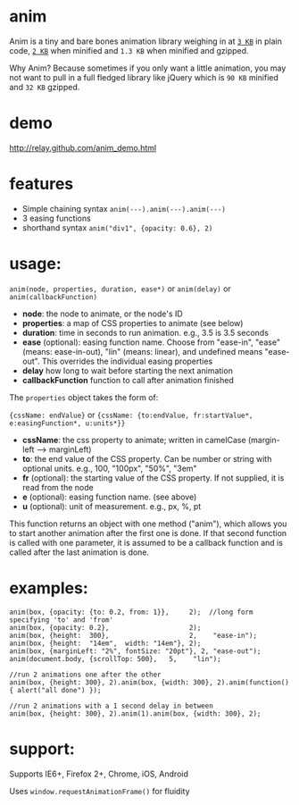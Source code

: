 anim
====

Anim is a tiny and bare bones animation library weighing in at [`3 KB`](https://raw.github.com/relay/anim/master/anim.js) in plain code, [`2 KB`](https://raw.github.com/relay/anim/master/anim.min.js) when minified and `1.3 KB` when minified and gzipped.

Why Anim? Because sometimes if you only want a little animation, you may not want to pull in a full fledged library like jQuery which is `90 KB` minified and `32 KB` gzipped.

demo
=====
http://relay.github.com/anim_demo.html

features
=====
* Simple chaining syntax ``anim(---).anim(---).anim(---)``
* 3 easing functions
* shorthand syntax ``anim("div1", {opacity: 0.6}, 2)``

usage:
=====
``anim(node, properties, duration, ease*)``
or ``anim(delay)``
or ``anim(callbackFunction)``

* **node**: the node to animate, or the node's ID
* **properties**: a map of CSS properties to animate (see below)
* **duration**: time in seconds to run animation. e.g., 3.5 is 3.5 seconds
* **ease** (optional): easing function name. Choose from "ease-in", "ease" (means: ease-in-out), "lin" (means: linear), and undefined means "ease-out". This overrides the individual easing properties
* **delay** how long to wait before starting the next animation
* **callbackFunction** function to call after animation finished

The ``properties`` object takes the form of:

``{cssName: endValue}`` or ``{cssName: {to:endValue, fr:startValue*, e:easingFunction*, u:units*}}``


* **cssName**: the css property to animate; written in camelCase (margin-left --> marginLeft)
* **to**: the end value of the CSS property. Can be number or string with optional units. e.g., 100, "100px", "50%", "3em"
* **fr** (optional): the starting value of the CSS property. If not supplied, it is read from the node
* **e** (optional): easing function name. (see above)
* **u** (optional): unit of measurement. e.g., px, %, pt

This function returns an object with one method ("anim"), which allows you to start another animation after the first one is done. If that second function is called with one parameter, it is assumed to be a callback function and is called after the last animation is done.

examples:
=====
    anim(box, {opacity: {to: 0.2, from: 1}},     2);  //long form specifying 'to' and 'from'
    anim(box, {opacity: 0.2},                    2);
    anim(box, {height:  300},                    2,    "ease-in");
    anim(box, {height:  "14em",  width: "14em"}, 2);
    anim(box, {marginLeft: "2%", fontSize: "20pt"}, 2, "ease-out");
    anim(document.body, {scrollTop: 500},   5,    "lin");

    //run 2 animations one after the other
    anim(box, {height: 300}, 2).anim(box, {width: 300}, 2).anim(function() { alert("all done") });

    //run 2 animations with a 1 second delay in between
    anim(box, {height: 300}, 2).anim(1).anim(box, {width: 300}, 2);


support:
=====
Supports IE6+, Firefox 2+, Chrome, iOS, Android

Uses ``window.requestAnimationFrame()`` for fluidity
